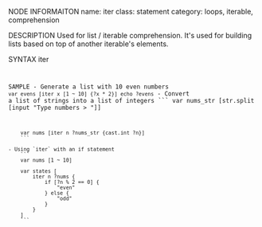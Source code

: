 NODE INFORMAITON
    name: iter
    class: statement
    category: loops, iterable, comprehension

DESCRIPTION
    Used for list / iterable comprehension.
    It's used for building lists based on top of another
    iterable's elements.


SYNTAX
    iter <pathname> <iterable> <code>

SAMPLE
    - Generate a list with 10 even numbers
        ```
        var evens [iter x [1 ~ 10] {?x * 2}]
        echo ?evens
        ```
    - Convert a list of strings into a list of integers
        ```
        var nums_str [str.split [input "Type numbers > "]]
        
        var nums [iter n ?nums_str {cast.int ?n}]
        ```

    - Using `iter` with an if statement
        ```
        var nums [1 ~ 10]

        var states [
            iter n ?nums {
                if [?n % 2 == 0] {
                    "even"
                } else {
                    "odd"
                }
            }
        ]
        ```